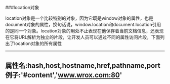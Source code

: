 ###location对象

location对象是一个比较特别的对象，因为它既是window对象的属性，也是document对象的属性，换句话说，window.location和document.location引用的是同一个对象。location对象的用处不止表现在他保存着当前文档信息，还表现在它将URL解析为独立的片段，让开发人员可以通过不同的属性访问片段，下面列出了location对象的所有属性

---
属性名:hash,host,hostname,href,pathname,port
例子:'#content','www.wrox.com:80'
---